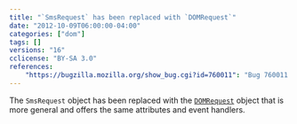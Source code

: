 ```yaml
---
title: "`SmsRequest` has been replaced with `DOMRequest`"
date: "2012-10-09T06:00:00-04:00"
categories: ["dom"]
tags: []
versions: "16"
cclicense: "BY-SA 3.0"
references:
    "https://bugzilla.mozilla.org/show_bug.cgi?id=760011": "Bug 760011 – Make nsIMozSmsRequest inherit from nsIDOMDOMRequest"
---
```

The `SmsRequest` object has been replaced with the [`DOMRequest`](https://developer.mozilla.org/en-US/docs/Web/API/DOMRequest) object that is more general and offers the same attributes and event handlers.
